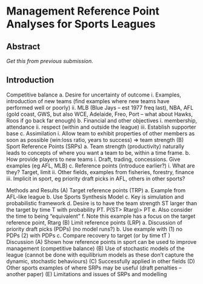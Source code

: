 # Management Reference Point Analyses for Sports Leagues

## Abstract
*Get this from previous submission.*

## Introduction

Competitive balance
a.	Desire for uncertainty of outcome
i.	Examples, introduction of new teams (find examples where new teams have performed well or poorly)
ii.	MLB (Blue Jays – est 1977 freq last), NBA, AFL (gold coast, GWS, but also WCE, Adelaide, Freo, Port – what about Hawks, Roos if go back far enough)
b.	Financial and other objectives
i.	membership, attendance
ii.	respect (within and outside the league)
iii.	Establish supporter base
c.	Assimilation
i.	Allow team to exhibit properties of other members as soon as possible (win:loss ratio, years to success) => team strength
(B)	Sport Reference Points (SRPs)
a.	Team strength (productivity) naturally leads to concepts of where you want a team to be, within a time frame.
b.	How provide players to new teams
i.	Draft, trading, concessions. Give examples (eg AFL, MLB)
c.	Reference points (introduce earlier?)
i.	What are they? Target, limit
ii.	Other fields, examples from fisheries, forestry, finance
iii.	Implicit in sport, eg priority draft picks in AFL, others in other sports?

Methods and Results
(A)	Target reference points (TRP)
a.	Example from AFL-like league
b.	Use Sports Synthesis Model
c.	Key is simulation and probabilistic framework
d.	Desire is to have the team strength ST larger than the target by time T with probability PT.  P(ST> Rtarg)> PT
e.	Also consider the time to being “equivalent”
f.	Note this example has a focus on the target reference point, Rtarg 
(B)	Limit reference points (LRP)
a.	Discussion of priority draft picks (PDPs) (no model runs?)
b.	Use example with (1) no PDPs (2) with PDPs
c.	Compare recovery to target (or by time tT  )
Discussion
(A)	Shown how reference points in sport can be used to improve management (competitive balance)
(B)	Use of stochastic models of the league (cannot be done with equilibrium models as these don’t capture the dynamic, stochastic behaviours)
(C)	Successfully applied in other fields
(D)	Other sports examples of where SRPs may be useful (draft penalties – another paper)
(E)	Limitations and issues of SRPs and modelling 
